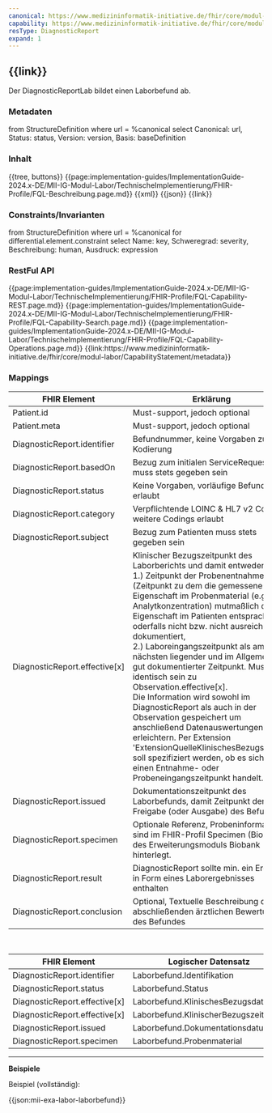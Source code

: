 ```yaml
---
canonical: https://www.medizininformatik-initiative.de/fhir/core/modul-labor/StructureDefinition/DiagnosticReportLab
capability: https://www.medizininformatik-initiative.de/fhir/core/modul-labor/CapabilityStatement/metadata
resType: DiagnosticReport
expand: 1
---
```

## {{link}}

Der DiagnosticReportLab bildet einen Laborbefund ab.

### Metadaten

<fql output="table" headers="true">
from
	StructureDefinition
where
	url = %canonical
select
	Canonical: url, Status: status, Version: version, Basis: baseDefinition
</fql>

### Inhalt

<tabs>
  <tab title="Darstellung">{{tree, buttons}}</tab>
  <tab title="Beschreibung"> 
    {{page:implementation-guides/ImplementationGuide-2024.x-DE/MII-IG-Modul-Labor/TechnischeImplementierung/FHIR-Profile/FQL-Beschreibung.page.md}}
  </tab>
  <tab title="XML">{{xml}}</tab>
  <tab title="JSON">{{json}}</tab>
  <tab title="Link">{{link}}</tab>
</tabs>

<br>

### Constraints/Invarianten
<fql headers="true">
from StructureDefinition where url = %canonical for differential.element.constraint select Name: key, Schweregrad: severity, Beschreibung: human, Ausdruck: expression
</fql>

### RestFul API

<tabs>
    <tab title="Interaktionen"> 
        {{page:implementation-guides/ImplementationGuide-2024.x-DE/MII-IG-Modul-Labor/TechnischeImplementierung/FHIR-Profile/FQL-Capability-REST.page.md}}
    </tab>
    <tab title="Suchparameter">
        {{page:implementation-guides/ImplementationGuide-2024.x-DE/MII-IG-Modul-Labor/TechnischeImplementierung/FHIR-Profile/FQL-Capability-Search.page.md}}
    </tab>
    <tab title="Operationen">
        {{page:implementation-guides/ImplementationGuide-2024.x-DE/MII-IG-Modul-Labor/TechnischeImplementierung/FHIR-Profile/FQL-Capability-Operations.page.md}}
    </tab>
    <tab title="Link">
    <!-- Achtung: Link muss noch händisch gesetzt werden, hier funktioniert der Platzhalter %capability nicht!-->
        {{link:https://www.medizininformatik-initiative.de/fhir/core/modul-labor/CapabilityStatement/metadata}}
    </tab>
</tabs>

### Mappings

| FHIR Element | Erklärung |
|--------------|-----------|
| Patient.id      | Must-support, jedoch optional        |
| Patient.meta       | Must-support, jedoch optional         |
| DiagnosticReport.identifier       | Befundnummer, keine Vorgaben zur Kodierung|
| DiagnosticReport.basedOn       | Bezug zum initialen ServiceRequest muss stets gegeben sein|
| DiagnosticReport.status       | Keine Vorgaben, vorläufige Befunde sind erlaubt|
| DiagnosticReport.category       | Verpflichtende LOINC & HL7 v2 Codes, weitere Codings erlaubt|
| DiagnosticReport.subject       | Bezug zum Patienten muss stets gegeben sein|
| DiagnosticReport.effective[x]       | Klinischer Bezugszeitpunkt des Laborberichts und damit entweder </br>1.) Zeitpunkt der Probenentnahme (Zeitpunkt zu dem die gemessene Eigenschaft im Probenmaterial (e.g. Analytkonzentration) mutmaßlich der Eigenschaft im Patienten entsprach) oderfalls nicht bzw. nicht ausreichend dokumentiert, </br>2.) Laboreingangszeitpunkt als am nächsten liegender und im Allgemeinen gut dokumentierter Zeitpunkt. Muss identisch sein zu Observation.effective[x]. </br>Die Information wird sowohl im DiagnosticReport als auch in der Observation gespeichert um anschließend Datenauswertungen zu erleichtern. Per Extension 'ExtensionQuelleKlinischesBezugsdatum' soll spezifiziert werden, ob es sich um einen Entnahme- oder Probeneingangszeitpunkt handelt. |
| DiagnosticReport.issued       | Dokumentationszeitpunkt des Laborbefunds, damit Zeitpunkt der Freigabe (oder Ausgabe) des Befundes|
| DiagnosticReport.specimen       | Optionale Referenz, Probeninformationen sind im FHIR-Profil Specimen (Bioprobe) des Erweiterungsmoduls Biobank hinterlegt.|
| DiagnosticReport.result       | DiagnosticReport sollte min. ein Ergebnis in Form eines Laborergebnisses enthalten|
| DiagnosticReport.conclusion       | Optional, Textuelle Beschreibung der abschließenden ärztlichen Bewertung des Befundes|

<br>

| FHIR Element | Logischer Datensatz |
|--------------|-----------|
| DiagnosticReport.identifier       | Laborbefund.Identifikation        |
| DiagnosticReport.status       | Laborbefund.Status        |
| DiagnosticReport.effective[x]       |Laborbefund.KlinischesBezugsdatum |
| DiagnosticReport.effective[x]       |Laborbefund.KlinischerBezugszeitpunkt |
| DiagnosticReport.issued       |Laborbefund.Dokumentationsdatum|
| DiagnosticReport.specimen       |Laborbefund.Probenmaterial|

---

**Beispiele**

Beispiel (vollständig):

{{json:mii-exa-labor-laborbefund}}


